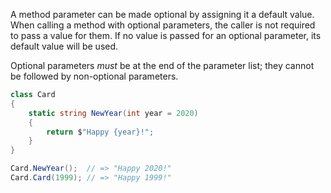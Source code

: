 A method parameter can be made optional by assigning it a default value. When calling a method with optional parameters, the caller is not required to pass a value for them. If no value is passed for an optional parameter, its default value will be used.

Optional parameters _must_ be at the end of the parameter list; they cannot be followed by non-optional parameters.

```csharp
class Card
{
    static string NewYear(int year = 2020)
    {
        return $"Happy {year}!";
    }
}

Card.NewYear();  // => "Happy 2020!"
Card.Card(1999); // => "Happy 1999!"
```
